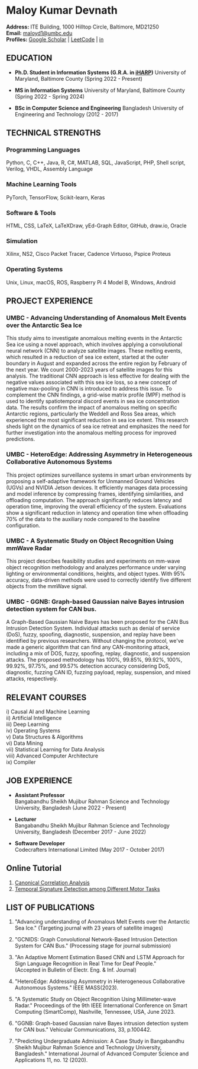 # Maloy Kumar Devnath

**Address:** ITE Building, 1000 Hilltop Circle, Baltimore, MD21250  
**Email:** [maloyd1@umbc.edu](mailto:maloyd1@umbc.edu)  
**Profiles:** [Google Scholar](https://scholar.google.com/citations?user=CYAmH84AAAAJ&hl=en) | [LeetCode](https://leetcode.com/maloyd1/) | [in](https://www.linkedin.com/in/maloy-kumar-devnath-b61a77169/)  

## EDUCATION

- **Ph.D. Student in Information Systems (G.R.A. in [iHARP](https://iharp.umbc.edu/people/ra/))**
  University of Maryland, Baltimore County (Spring 2022 - Present)

- **MS in Information Systems**
  University of Maryland, Baltimore County (Spring 2022 - Spring 2024)

- **BSc in Computer Science and Engineering**
  Bangladesh University of Engineering and Technology (2012 - 2017)

## TECHNICAL STRENGTHS

### Programming Languages

Python, C, C++, Java, R, C#, MATLAB, SQL, JavaScript, PHP, Shell script, Verilog, VHDL, Assembly Language

### Machine Learning Tools

PyTorch, TensorFlow, Scikit-learn, Keras

### Software & Tools

HTML, CSS, LaTeX, LaTeXDraw, yEd-Graph Editor, GitHub, draw.io, Oracle

### Simulation

Xilinx, NS2, Cisco Packet Tracer, Cadence Virtuoso, Pspice Proteus

### Operating Systems

Unix, Linux, macOS, ROS, Raspberry Pi 4 Model B, Windows, Android

## PROJECT EXPERIENCE

### UMBC - Advancing Understanding of Anomalous Melt Events over the Antarctic Sea Ice

This study aims to investigate anomalous melting events in the Antarctic Sea ice using a novel approach, which involves applying a convolutional neural network (CNN) to analyze satellite images. These melting events, which resulted in a reduction of sea ice extent, started at the outer boundary in August and expanded across the entire region by February of the next year. We count 2000-2023 years of satellite images for this analysis. The traditional CNN approach is less effective for dealing with the negative values associated with this sea ice loss, so a new concept of negative max-pooling in CNN is introduced to address this issue. To complement the CNN findings, a grid-wise matrix profile (MPF) method is used to identify spatiotemporal discord events in sea ice concentration data. The results confirm the impact of anomalous melting on specific Antarctic regions, particularly the Weddell and Ross Sea areas, which experienced the most significant reduction in sea ice extent. This research sheds light on the dynamics of sea ice retreat and emphasizes the need for further investigation into the anomalous melting process for improved predictions.

### UMBC - HeteroEdge: Addressing Asymmetry in Heterogeneous Collaborative Autonomous Systems

This project optimizes surveillance systems in smart urban environments by proposing a self-adaptive framework for Unmanned Ground Vehicles (UGVs) and NVIDIA Jetson devices. It efficiently manages data processing and model inference by compressing frames, identifying similarities, and offloading computation. The approach significantly reduces latency and operation time, improving the overall efficiency of the system. Evaluations show a significant reduction in latency and operation time when offloading 70% of the data to the auxiliary node compared to the baseline configuration.

### UMBC - A Systematic Study on Object Recognition Using mmWave Radar

This project describes feasibility studies and experiments on mm-wave object recognition methodology and analyzes performance under varying lighting or environmental conditions, heights, and object types. With 95% accuracy, data-driven methods were used to correctly identify five different objects from the mmWave signal.

### UMBC - GGNB: Graph-based Gaussian naive Bayes intrusion detection system for CAN bus.

A Graph-Based Gaussian Naive Bayes has been proposed for the CAN Bus Intrusion Detection System. Individual attacks such as denial of service (DoS), fuzzy, spoofing, diagnostic, suspension, and replay have been identified by previous researchers. Without changing the protocol, we've made a generic algorithm that can find any CAN-monitoring attack, including a mix of DOS, fuzzy, spoofing, replay, diagnostic, and suspension attacks. The proposed methodology has 100%, 99.85%, 99.92%, 100%, 99.92%, 97.75%, and 99.57% detection accuracy considering DoS, diagnostic, fuzzing CAN ID, fuzzing payload, replay, suspension, and mixed attacks, respectively.


## RELEVANT COURSES

i) Causal AI and Machine Learning  
ii) Artificial Intelligence  
iii) Deep Learning  
iv) Operating Systems  
v) Data Structures & Algorithms  
vi) Data Mining  
vii) Statistical Learning for Data Analysis  
viii) Advanced Computer Architecture  
ix) Compiler

## JOB EXPERIENCE

- **Assistant Professor**  
  Bangabandhu Sheikh Mujibur Rahman Science and Technology University, Bangladesh (June 2022 - Present)

- **Lecturer**  
  Bangabandhu Sheikh Mujibur Rahman Science and Technology University, Bangladesh (December 2017 - June 2022)

- **Software Developer**  
  Codecrafters International Limited (May 2017 - October 2017)

## Online Tutorial
1. [Canonical Correlation Analysis](https://sites.google.com/umbc.edu/cca/home)
2. [Temporal Signature Detection among Different Motor Tasks](https://sites.google.com/umbc.edu/neuralengineeringandinstructio/home)

## LIST OF PUBLICATIONS

1. "Advancing understanding of Anomalous Melt Events over the Antarctic Sea Ice." (Targeting journal with 23 years of satellite images)

2. "GCNIDS: Graph Convolutional Network-Based Intrusion Detection System for CAN Bus." (Processing stage for journal submission)

3. "An Adaptive Moment Estimation Based CNN and LSTM Approach for Sign Language Recognition in Real Time for Deaf People."  
   (Accepted in Bulletin of Electr. Eng. & Inf. Journal)

4. "HeteroEdge: Addressing Asymmetry in Heterogeneous Collaborative Autonomous Systems." IEEE MASS(2023).

5. "A Systematic Study on Object Recognition Using Millimeter-wave Radar." Proceedings of the 9th IEEE International Conference on Smart Computing (SmartComp), Nashville, Tennessee, USA, June 2023.

6. "GGNB: Graph-based Gaussian naive Bayes intrusion detection system for CAN bus." Vehicular Communications, 33, p.100442.

7. "Predicting Undergraduate Admission: A Case Study in Bangabandhu Sheikh Mujibur Rahman Science and Technology University, Bangladesh." International Journal of Advanced Computer Science and Applications 11, no. 12 (2020).




